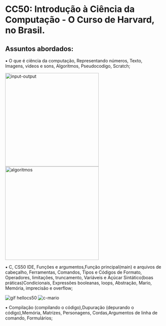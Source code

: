 <h1>CC50: Introdução à Ciência da Computação - O Curso de Harvard, no Brasil.</h1>
<h2>Assuntos abordados:</h2>
<p>▪ O que é ciência da computação, Representando números, Texto, Imagens, videos e sons, Algoritmos, Pseudocodigo, Scratch;</p>

<img width="300" alt="input-output" src="https://user-images.githubusercontent.com/87573675/208311524-0968bc20-0414-4ffc-be78-7d2c3943751d.png" width="425"/> <img width="300" alt="algoritmos" src="https://user-images.githubusercontent.com/87573675/208311584-3b092a1f-4981-4cac-9152-c3b7745ebe15.png" width="425"/>

<p>▪ C, CS50 IDE, Funções e argumentos,Função principal(main) e arquivos de cabeçalho, Ferramentas, Comandos, Tipos e Códigos de Formato, Operadores, limitações, truncamento, Variáveis e Açúcar Sintático(boas práticas)Condicionais, Expressões booleanas, loops, Abstração, Mario, Memória, imprecisão e overflow;</p>

![gif hellocs50](https://user-images.githubusercontent.com/87573675/208311216-ec7fef0e-a805-48c0-b1b6-81fb59997c70.gif) ![c-mario](https://user-images.githubusercontent.com/87573675/208311975-20b66998-5a79-4574-b656-99d857985e92.png)


<p>▪ Compilação (compilando o código),Dupuração (depurando o código),Memória, Matrizes, Personagens, Cordas,Argumentos de linha de comando, Formulários;</p>





